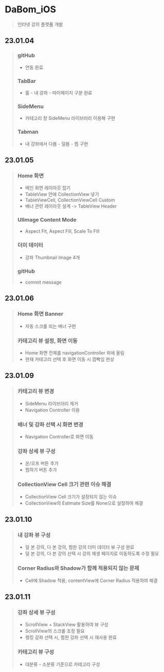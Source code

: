 # DaBom_iOS
> 인터넷 강의 플랫폼 개발  

## 23.01.04  
> ### gitHub
> - 연동 완료
> ### TabBar
> - 홈 - 내 강좌 - 마이페이지 구분 완료
> ### SideMenu
> - 카테고리 창 SideMenu 라이브러리 이용해 구현
> ### Tabman
> - 내 강좌에서 다봄 - 덜봄 - 찜 구현

## 23.01.05
> ### Home 화면
> - 메인 화면 레이아웃 잡기
> - TableView 안에 CollectionView 넣기
> - TableViewCell, CollectionViewCell Custom
> - 배너 관련 레이아웃 설계 -> TableView Header
> ### UIImage Content Mode
> - Aspect Fit, Aspect Fill, Scale To Fill
> ### 더미 데이터
> - 강좌 Thumbnail Image 4개
> ### gitHub
> - commit message

## 23.01.06
> ### Home 화면 Banner
> - 자동 스크롤 되는 배너 구현
> ### 카테고리 뷰 설정, 화면 이동
> - Home 화면 전체를 navigationController 위에 올림
> - 현재 카테고리 선택 후 화면 이동 시 깜빡임 현상

## 23.01.09
> ### 카테고리 뷰 변경
> - SideMenu 라이브러리 제거
> - Navigation Controller 이용
> ### 배너 및 강좌 선택 시 화면 변경
> - Navigation Controller로 화면 이동
> ### 강좌 상세 뷰 구성
> - 온/오프 버튼 추가
> - 찜하기 버튼 추가
> ### CollectionView Cell 크기 관련 이슈 해결
> - CollectionView Cell 크기가 설정되지 않는 이슈
> - CollectionView의 Estimate Size를 None으로 설정하여 해결

## 23.01.10
> ### 내 강좌 뷰 구성
> - 덜 본 강의, 다 본 강의, 찜한 강의 더미 데이터 뷰 구성 완료
> - 덜 본 강의, 다 본 강의 선택 시 강의 재생 페이지로 이동하도록 수정 필요
> ### Corner Radius와 Shadow가 함께 적용되지 않는 문제
> - Cell에 Shadow 적용, contentView에 Corner Radius 적용하여 해결

## 23.01.11
> ### 강좌 상세 뷰 구성
> - ScrollView + StackView 활용하여 뷰 구성
> - ScrollView의 스크롤 조정 필요
> - 랭킹 강좌 선택 시, 찜한 강좌 선택 시 재사용 완료
> ### 카테고리 뷰 구성
> - 대분류 - 소분류 기준으로 카테고리 구성